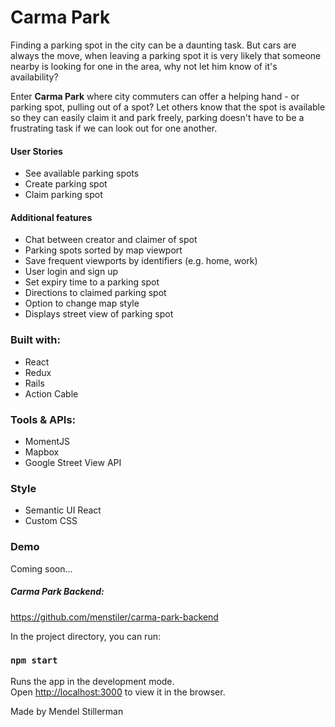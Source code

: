 # Carma Park

Finding a parking spot in the city can be a daunting task. But cars are always the move, when leaving a parking spot it is very likely that someone nearby is looking for one in the area, why not let him know of it's availability?  

Enter **Carma Park** where city commuters can offer a helping hand - or parking spot, pulling out of a spot? Let others know that the spot is available so they can easily claim it and park freely, parking doesn't have to be a frustrating task if we can look out for one another.

#### User Stories  
- See available parking spots
- Create parking spot
- Claim parking spot


#### Additional features
- Chat between creator and claimer of spot
- Parking spots sorted by map viewport
- Save frequent viewports by identifiers (e.g. home, work)
- User login and sign up
- Set expiry time to a parking spot
- Directions to claimed parking spot
- Option to change map style
- Displays street view of parking spot

### Built with:
- React
- Redux
- Rails
- Action Cable

### Tools & APIs:
- MomentJS
- Mapbox
- Google Street View API

### Style
- Semantic UI React
- Custom CSS

### Demo
Coming soon...

##### Carma Park Backend:
https://github.com/menstiler/carma-park-backend

In the project directory, you can run:

### `npm start`

Runs the app in the development mode.<br>
Open [http://localhost:3000](http://localhost:3000) to view it in the browser.

Made by Mendel Stillerman
